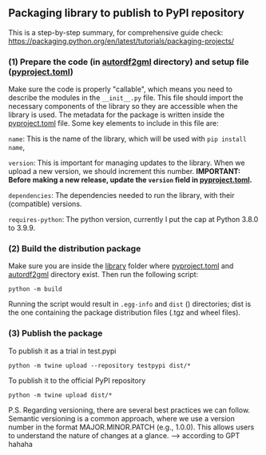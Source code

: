 ## Packaging library to publish to PyPI repository

This is a step-by-step summary, for comprehensive guide check: https://packaging.python.org/en/latest/tutorials/packaging-projects/


### (1) Prepare the code (in [autordf2gml](./autordf2gml) directory) and setup file ([pyproject.toml](./pyproject.toml))
Make sure the code is properly "callable", which means you need to describe the modules in the ``__init__.py`` file. This file should import the necessary components of the library so they are accessible when the library is used. The metadata for the package is written inside the [pyproject.toml](./pyproject.toml) file. Some key elements to include in this file are: 

``name``: This is the name of the library, which will be used with ``pip install name``,

``version``: This is important for managing updates to the library. When we upload a new version, we should increment this number. **IMPORTANT: Before making a new release, update the ``version`` field in [pyproject.toml](./pyproject.toml).**

``dependencies``: The dependencies needed to run the library, with their (compatible) versions.

``requires-python``: The python version, currently I put the cap at Python 3.8.0 to 3.9.9.

### (2) Build the distribution package

Make sure you are inside the [library](../library) folder where [pyproject.toml](./pyproject.toml) and [autordf2gml](./autordf2gml) directory exist. Then run the following script:

``python -m build``

Running the script would result in ``.egg-info`` and ``dist`` () directories; dist is the one containing the package distribution files (.tgz and wheel files).

### (3) Publish the package

To publish it as a trial in test.pypi

``python -m twine upload --repository testpypi dist/*``

To publish it to the official PyPI repository

``python -m twine upload dist/*``


P.S. Regarding versioning, there are several best practices we can follow. Semantic versioning is a common approach, where we use a version number in the format MAJOR.MINOR.PATCH (e.g., 1.0.0). This allows users to understand the nature of changes at a glance. --> according to GPT hahaha

